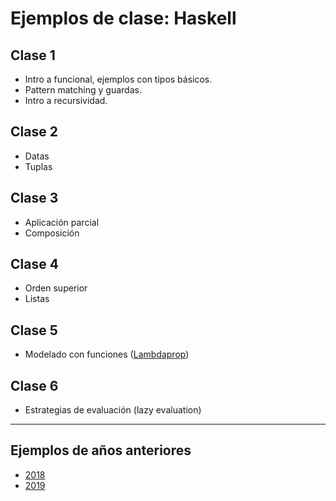 # Ejemplos de clase: Haskell

## Clase 1
- Intro a funcional, ejemplos con tipos básicos.
- Pattern matching y guardas.
- Intro a recursividad.

## Clase 2
- Datas
- Tuplas

## Clase 3
- Aplicación parcial
- Composición

## Clase 4
- Orden superior
- Listas

## Clase 5
- Modelado con funciones ([Lambdaprop](https://docs.google.com/document/d/1Gc-ot4AStIaGePl-q2V1KJBhpiXL0ye6pWvLki4vWZg/edit))

## Clase 6
- Estrategias de evaluación (lazy evaluation)

---

## Ejemplos de años anteriores
- [2018](https://github.com/pdep-mit/ejemplos-de-clase-haskell/tree/2018)
- [2019](https://github.com/pdep-mit/ejemplos-de-clase-haskell/tree/2019)
